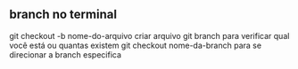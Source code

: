## branch no terminal
git checkout -b nome-do-arquivo criar arquivo
git branch para verificar qual você está ou quantas existem
git checkout nome-da-branch para se direcionar a branch especifica

